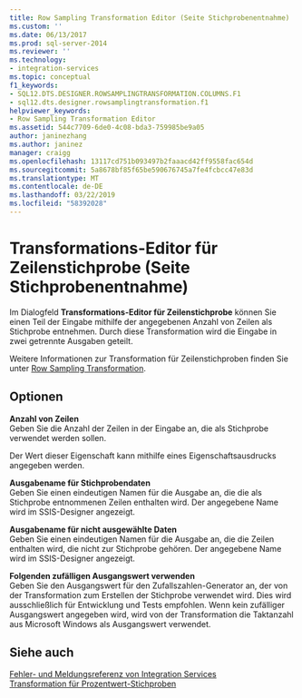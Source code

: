 ```yaml
---
title: Row Sampling Transformation Editor (Seite Stichprobenentnahme) | Microsoft-Dokumentation
ms.custom: ''
ms.date: 06/13/2017
ms.prod: sql-server-2014
ms.reviewer: ''
ms.technology:
- integration-services
ms.topic: conceptual
f1_keywords:
- SQL12.DTS.DESIGNER.ROWSAMPLINGTRANSFORMATION.COLUMNS.F1
- sql12.dts.designer.rowsamplingtransformation.f1
helpviewer_keywords:
- Row Sampling Transformation Editor
ms.assetid: 544c7709-6de0-4c08-bda3-759985be9a05
author: janinezhang
ms.author: janinez
manager: craigg
ms.openlocfilehash: 13117cd751b093497b2faaacd42ff9558fac654d
ms.sourcegitcommit: 5a8678bf85f65be590676745a7fe4fcbcc47e83d
ms.translationtype: MT
ms.contentlocale: de-DE
ms.lasthandoff: 03/22/2019
ms.locfileid: "58392028"
---
```

# <a name="row-sampling-transformation-editor-sampling-page"></a>Transformations-Editor für Zeilenstichprobe (Seite Stichprobenentnahme)
  Im Dialogfeld **Transformations-Editor für Zeilenstichprobe** können Sie einen Teil der Eingabe mithilfe der angegebenen Anzahl von Zeilen als Stichprobe entnehmen. Durch diese Transformation wird die Eingabe in zwei getrennte Ausgaben geteilt.  
  
 Weitere Informationen zur Transformation für Zeilenstichproben finden Sie unter [Row Sampling Transformation](data-flow/transformations/row-sampling-transformation.md).  
  
## <a name="options"></a>Optionen  
 **Anzahl von Zeilen**  
 Geben Sie die Anzahl der Zeilen in der Eingabe an, die als Stichprobe verwendet werden sollen.  
  
 Der Wert dieser Eigenschaft kann mithilfe eines Eigenschaftsausdrucks angegeben werden.  
  
 **Ausgabename für Stichprobendaten**  
 Geben Sie einen eindeutigen Namen für die Ausgabe an, die die als Stichprobe entnommenen Zeilen enthalten wird. Der angegebene Name wird im SSIS-Designer angezeigt.  
  
 **Ausgabename für nicht ausgewählte Daten**  
 Geben Sie einen eindeutigen Namen für die Ausgabe an, die die Zeilen enthalten wird, die nicht zur Stichprobe gehören. Der angegebene Name wird im SSIS-Designer angezeigt.  
  
 **Folgenden zufälligen Ausgangswert verwenden**  
 Geben Sie den Ausgangswert für den Zufallszahlen-Generator an, der von der Transformation zum Erstellen der Stichprobe verwendet wird. Dies wird ausschließlich für Entwicklung und Tests empfohlen. Wenn kein zufälliger Ausgangswert angegeben wird, wird von der Transformation die Taktanzahl aus Microsoft Windows als Ausgangswert verwendet.  
  
## <a name="see-also"></a>Siehe auch  
 [Fehler- und Meldungsreferenz von Integration Services](../../2014/integration-services/integration-services-error-and-message-reference.md)   
 [Transformation für Prozentwert-Stichproben](data-flow/transformations/percentage-sampling-transformation.md)  
  
  
